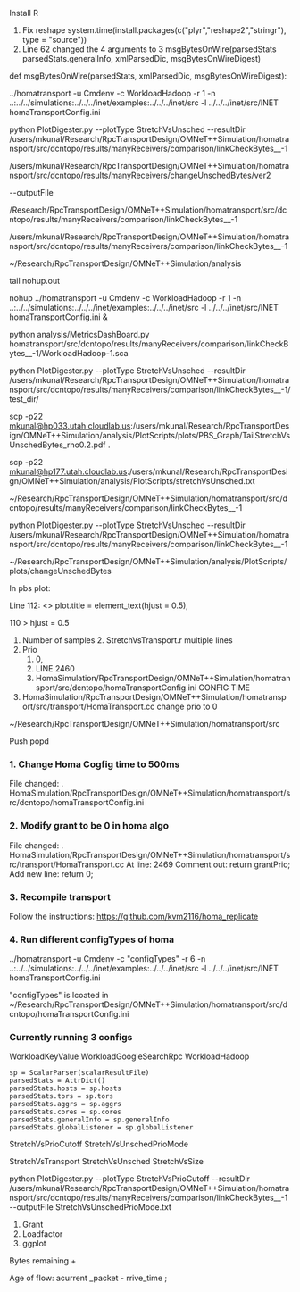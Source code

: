 Install R 
1. Fix reshape system.time(install.packages(c("plyr","reshape2","stringr"), type = "source"))
2. Line 62 changed the 4 arguments  to 3 
msgBytesOnWire(parsedStats parsedStats.generalInfo, xmlParsedDic, msgBytesOnWireDigest)

def msgBytesOnWire(parsedStats, xmlParsedDic, msgBytesOnWireDigest):


../homatransport -u Cmdenv -c WorkloadHadoop -r 1 -n ..:../../simulations:../../../inet/examples:../../../inet/src -l ../../../inet/src/INET homaTransportConfig.ini


python PlotDigester.py --plotType StretchVsUnsched --resultDir /users/mkunal/Research/RpcTransportDesign/OMNeT++Simulation/homatransport/src/dcntopo/results/manyReceivers/comparison/linkCheckBytes__-1


/users/mkunal/Research/RpcTransportDesign/OMNeT++Simulation/homatransport/src/dcntopo/results/manyReceivers/changeUnschedBytes/ver2 



--outputFile 

/Research/RpcTransportDesign/OMNeT++Simulation/homatransport/src/dcntopo/results/manyReceivers/comparison/linkCheckBytes__-1


/users/mkunal/Research/RpcTransportDesign/OMNeT++Simulation/homatransport/src/dcntopo/results/manyReceivers/comparison/linkCheckBytes__-1

~/Research/RpcTransportDesign/OMNeT++Simulation/analysis


tail nohup.out

nohup ../homatransport -u Cmdenv -c WorkloadHadoop -r 1 -n ..:../../simulations:../../../inet/examples:../../../inet/src -l ../../../inet/src/INET homaTransportConfig.ini &



python analysis/MetricsDashBoard.py homatransport/src/dcntopo/results/manyReceivers/comparison/linkCheckBytes__-1/WorkloadHadoop-1.sca



python PlotDigester.py --plotType StretchVsUnsched --resultDir /users/mkunal/Research/RpcTransportDesign/OMNeT++Simulation/homatransport/src/dcntopo/results/manyReceivers/comparison/linkCheckBytes__-1/test_dir/


scp -p22 mkunal@hp033.utah.cloudlab.us:/users/mkunal/Research/RpcTransportDesign/OMNeT++Simulation/analysis/PlotScripts/plots/PBS_Graph/TailStretchVsUnschedBytes_rho0.2.pdf .





scp -p22 mkunal@hp177.utah.cloudlab.us:/users/mkunal/Research/RpcTransportDesign/OMNeT++Simulation/analysis/PlotScripts/stretchVsUnsched.txt 



~/Research/RpcTransportDesign/OMNeT++Simulation/homatransport/src/dcntopo/results/manyReceivers/comparison/linkCheckBytes__-1


python PlotDigester.py --plotType StretchVsUnsched --resultDir /users/mkunal/Research/RpcTransportDesign/OMNeT++Simulation/homatransport/src/dcntopo/results/manyReceivers/comparison/linkCheckBytes__-1



~/Research/RpcTransportDesign/OMNeT++Simulation/analysis/PlotScripts/plots/changeUnschedBytes


In pbs plot: 

Line 112: 
<>  plot.title = element_text(hjust = 0.5),

110 > hjust = 0.5


1. Number of samples 
   2. StretchVsTransport.r   multiple lines 
3. Prio
    1. 0, 
    2. LINE 2460 
    3. HomaSimulation/RpcTransportDesign/OMNeT++Simulation/homatransport/src/dcntopo/homaTransportConfig.ini
		CONFIG TIME 
  4. HomaSimulation/RpcTransportDesign/OMNeT++Simulation/homatransport/src/transport/HomaTransport.cc
	  change prio to 0 

~/Research/RpcTransportDesign/OMNeT++Simulation/homatransport/src 

Push popd


### 1. Change Homa Cogfig time to 500ms 
File changed: 
. HomaSimulation/RpcTransportDesign/OMNeT++Simulation/homatransport/src/dcntopo/homaTransportConfig.ini


### 2. Modify grant to be 0 in homa algo 
File changed: 
. HomaSimulation/RpcTransportDesign/OMNeT++Simulation/homatransport/src/transport/HomaTransport.cc
At line: 2469 
  Comment out:   return grantPrio;
  Add new line:  return 0; 
  
### 3. Recompile transport 
  Follow the instructions: 
  https://github.com/kvm2116/homa_replicate
  

### 4. Run different configTypes of homa
 ../homatransport -u Cmdenv -c "configTypes"  -r 6 -n ..:../../simulations:../../../inet/examples:../../../inet/src -l ../../../inet/src/INET homaTransportConfig.ini
 
"configTypes" is lcoated in 
~/Research/RpcTransportDesign/OMNeT++Simulation/homatransport/src/dcntopo/homaTransportConfig.ini


### Currently running 3 configs 
  WorkloadKeyValue
  WorkloadGoogleSearchRpc
  WorkloadHadoop



    sp = ScalarParser(scalarResultFile)
    parsedStats = AttrDict()
    parsedStats.hosts = sp.hosts
    parsedStats.tors = sp.tors
    parsedStats.aggrs = sp.aggrs
    parsedStats.cores = sp.cores
    parsedStats.generalInfo = sp.generalInfo
    parsedStats.globalListener = sp.globalListener


StretchVsPrioCutoff
StretchVsUnschedPrioMode

StretchVsTransport StretchVsUnsched
StretchVsSize



python PlotDigester.py --plotType StretchVsPrioCutoff  --resultDir /users/mkunal/Research/RpcTransportDesign/OMNeT++Simulation/homatransport/src/dcntopo/results/manyReceivers/comparison/linkCheckBytes__-1  --outputFile  StretchVsUnschedPrioMode.txt



1. Grant
2. Loadfactor 
3. ggplot  

Bytes remaining + 

Age of flow: acurrent _packet - rrive_time  ; 


